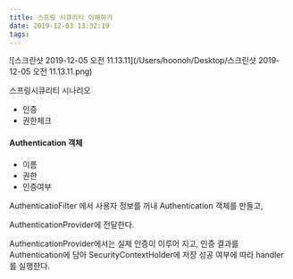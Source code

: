 ```yaml
---
title: 스프링 시큐리티 이해하기
date: 2019-12-03 13:32:19
tags:
---
```


![스크린샷 2019-12-05 오전 11.13.11](/Users/hoonoh/Desktop/스크린샷 2019-12-05 오전 11.13.11.png)

스프링시큐리티 시나리오 

* 인증
* 권한체크



#### Authentication 객체

* 이름
* 권한
* 인증여부





AuthenticatioFilter 에서 사용자 정보를 꺼내 Authentication 객체를 만들고,

AuthenticationProvider에 전달한다.

AuthenticationProvider에서는 실제 인증이 이루어 지고, 인증 결과를 Authentication에 담아 SecurityContextHolder에 저장 성공 여부에 따라 handler를 실행한다.














